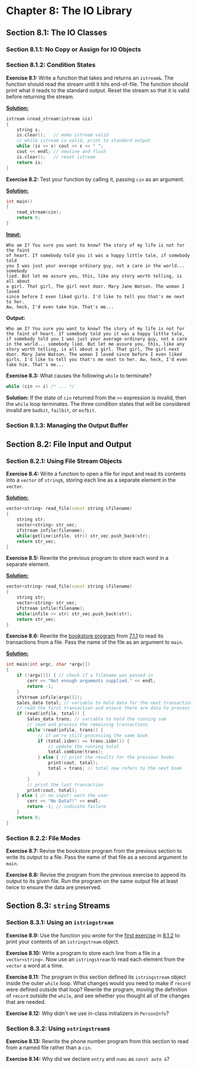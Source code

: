 # Chapter 8: The IO Library

## Section 8.1: The IO Classes

### Section 8.1.1: No Copy or Assign for IO Objects

### Section 8.1.2: Condition States

**Exercise 8.1:** Write a function that takes and returns an `istream&`. The function should read the stream until it hits end-of-file. The function should print what it reads to the standard output. Reset the stream so that it is valid before returning the stream.

[**Solution:**](src/ex8_1.cpp)

```cpp
istream &read_stream(istream &is)
{
    string s;
    is.clear();   // make istream valid
    // while istream is valid, print to standard output
    while (is >> s) cout << s << " ";
    cout << endl; // newline and flush
    is.clear();   // reset istream
    return is;
}
```

**Exercise 8.2:** Test your function by calling it, passing `cin` as an argument.

[**Solution:**](src/ex8_2.cpp)

```cpp
int main()
{
    read_stream(cin);
    return 0;
}
```

[**Input:**](data/test/txt)

```
Who am I? You sure you want to know? The story of my life is not for the faint
of heart. If somebody told you it was a happy little tale, if somebody told
you I was just your average ordinary guy, not a care in the world... somebody
lied. But let me assure you, this, like any story worth telling, is all about
a girl. That girl, The girl next door. Mary Jane Watson. The woman I loved
since before I even liked girls. I'd like to tell you that's me next to her.
Aw, heck, I'd even take him. That's me...
```

**Output:**

```
Who am I? You sure you want to know? The story of my life is not for the faint of heart. If somebody told you it was a happy little tale, if somebody told you I was just your average ordinary guy, not a care in the world... somebody lied. But let me assure you, this, like any story worth telling, is all about a girl. That girl, The girl next door. Mary Jane Watson. The woman I loved since before I even liked girls. I'd like to tell you that's me next to her. Aw, heck, I'd even take him. That's me...
```

**Exercise 8.3:** What causes the following `while` to terminate?

```cpp
while (cin >> i) /* ... */
```

**Solution:** If the state of `cin` returned from the `>>` expression is invalid, then the `while` loop terminates. The three condition states that will be considered invalid are `badbit`, `failbit`, or `eofbit`.

### Section 8.1.3: Managing the Output Buffer

## Section 8.2: File Input and Output

### Section 8.2.1: Using File Stream Objects

**Exercise 8.4:** Write a function to open a file for input and read its contents into a `vector` of `string`s, storing each line as a separate element in the `vector`.

[**Solution:**](src/ex8_4.cpp)

```cpp
vector<string> read_file(const string &filename)
{
    string str;
    vector<string> str_vec;
    ifstream infile(filename);
    while(getline(infile, str)) str_vec.push_back(str);
    return str_vec;
}
```

**Exercise 8.5:** Rewrite the previous program to store each word in a separate element.

[**Solution:**](src/ex8_5.cpp)

```cpp
vector<string> read_file(const string &filename)
{
    string str;
    vector<string> str_vec;
    ifstream infile(filename);
    while(infile >> str) str_vec.push_back(str);
    return str_vec;
}
```

**Exercise 8.6:** Rewrite the [bookstore program](../ch07/src/ex7_1.cpp) from [7.1.1](../ch07#section-71-defining-abstract-data-types) to read its transactions from a file. Pass the name of the file as an argument to `main`.

[**Solution:**](src/ex8_6.cpp)

```cpp
int main(int argc, char *argv[])
{
    if (!argv[1]) { // check if a filename was passed in
        cerr << "Not enough arguments supplied." << endl;
        return -1;
    }
    ifstream infile(argv[1]);
    Sales_data total; // variable to hold data for the next transaction
    // read the first transaction and ensure there are data to process
    if (read(infile, total)) {
        Sales_data trans; // variable to hold the running sum
        // read and process the remaining transactions
        while (read(infile, trans)) {
            // if we're still processing the same book
            if (total.isbn() == trans.isbn()) {
                // update the running total
                total.combine(trans);
            } else { // print the results for the previous books
                print(cout, total);
                total = trans; // total now refers to the next book
            }
        }
        // print the last transaction
        print(cout, total);
    } else { // no input! warn the user
        cerr << "No Data?!" << endl;
        return -1; // indicate failure
    }
    return 0;
}
```

### Section 8.2.2: File Modes

**Exercise 8.7:** Revise the bookstore program from the previous section to write its output to a file. Pass the name of that file as a second argument to `main`.

**Exercise 8.8:** Revise the program from the previous exercise to append its output to its given file. Run the program on the same output file at least twice to ensure the data are preserved.

## Section 8.3: `string` Streams

### Section 8.3.1: Using an `istringstream`

**Exercise 8.9:** Use the function you wrote for the [first exercise](src/ex8_1.cpp) in [8.1.2](#section-812-condition-states) to print your contents of an `istringstream` object.

**Exercise 8.10:** Write a program to store each line from a file in a `vector<string>`. Now use an `istringstream` to read each element from the `vector` a word at a time.

**Exercise 8.11:** The program in this section defined its `istringstream` object inside the outer `while` loop. What changes would you need to make if `record` were defined outside that loop? Rewrite the program, moving the definition of `record` outside the `while`, and see whether you thought all of the changes that are needed.

**Exercise 8.12:** Why didn't we use in-class initializers in `PersonInfo`?

### Section 8.3.2: Using `ostringstream`s

**Exercise 8.13:** Rewrite the phone number program from this section to read from a named file rather than a `cin`.

**Exercise 8.14:** Why did we declare `entry` and `nums` as `const auto &`?

